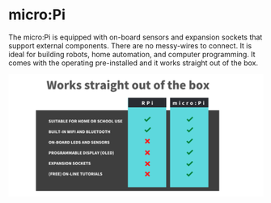 # micro:Pi

The micro:Pi is equipped with on-board sensors and expansion sockets that support external components. There are no messy-wires to connect. It is ideal for building robots, home automation, and computer programming. It comes with the operating pre-installed and it works straight out of the box.

![picture](images/outofbox2.png)

